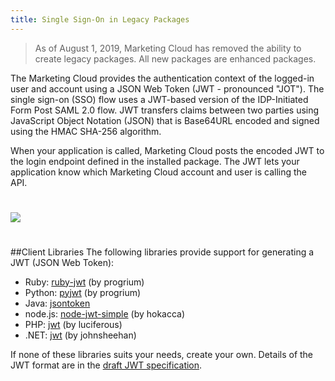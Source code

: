 ```yaml
---
title: Single Sign-On in Legacy Packages
---
```

> As of August 1, 2019, Marketing Cloud has removed the ability to create legacy packages. All new packages are enhanced packages.

The Marketing Cloud provides the authentication context of the logged-in user and account using a JSON Web Token (JWT - pronounced "JOT"). The single sign-on (SSO) flow uses a JWT-based version of the IDP-Initiated Form Post SAML 2.0 flow. JWT transfers claims between two parties using JavaScript Object Notation (JSON) that is Base64URL encoded and signed using the HMAC SHA-256 algorithm.

When your application is called, Marketing Cloud posts the encoded JWT to the login endpoint defined in the installed package. The JWT lets your application know which Marketing Cloud account and user is calling the API.

<img src="images/sso.png" class="img-responsive" style="margin: 25px 0;" />

##Client Libraries
The following libraries provide support for generating a JWT (JSON Web Token):
* Ruby: <a href="https://github.com/progrium/ruby-jwt" target="_blank">ruby-jwt</a> (by progrium)
* Python: <a href="https://github.com/progrium/pyjwt" target="_blank">pyjwt</a> (by progrium)
* Java: <a href="https://code.google.com/p/jsontoken/" target="_blank">jsontoken</a>
* node.js: <a href="https://github.com/hokaccha/node-jwt-simple" target="_blank">node-jwt-simple</a> (by hokacca)
* PHP: <a href="https://github.com/luciferous/jwt" target="_blank">jwt</a> (by luciferous)
* .NET: <a href="https://github.com/johnsheehan/jwt" target="_blank">jwt</a> (by johnsheehan)

If none of these libraries suits your needs, create your own. Details of the JWT format are in the <a href="http://self-issued.info/docs/draft-ietf-oauth-json-web-token.html" target="_blank">draft JWT specification</a>.
